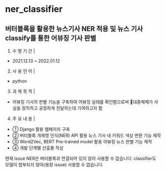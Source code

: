 # ner_classifier


## 버터블록을 활용한 뉴스기사 NER 적용 및 뉴스 기사 classify를 통한 어뷰징 기사 판별

1. 수 행 기 간  | 
  - 2021.12.13 ~ 2022.01.12
2. 사 용 언 어  | 
  - python
3. 과 제 목 적  |
  - 어뷰징 기사의 판별 기능을 구축하여 어뷰징 실태를 확인함으로써 대중매체가 사실을 정직하고 공정하게 전달하는데 기여하고자 함
4. 주 요 내 용  |
  - ① Django 활용 웹페이지 구축
  - ② 버터블록 개체명 인식(NER) API 활용 뉴스 기사 내 키워드 색상 변환 기능 제작
  - ③ Word2Vec, BERT Pre-trained model 활용 어뷰징 뉴스 판별 기능 제작
  - ④ 개발 단계별 산출물 작성

현재 issue
NER은 버터블록과 연결되어 있지 않아 사용할 수 없습니다.
classifier도 모델이 첨부되지 않아(용량 issue) 사용할 수 없습니다.
